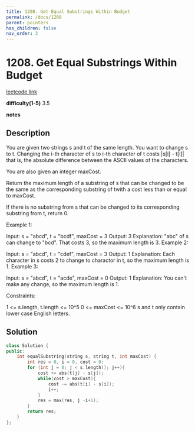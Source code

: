 ```yaml
---
title: 1208. Get Equal Substrings Within Budget 
permalink: /docs/1208
parent: pointers
has_children: false
nav_order: 3
---
```

# 1208. Get Equal Substrings Within Budget
[leetcode link](https://leetcode.com/problems/get-equal-substrings-within-budget/)

**difficulty(1-5)** 
3.5

**notes**   


## Description
You are given two strings s and t of the same length. You want to change s to t. Changing the i-th character of s to i-th character of t costs |s[i] - t[i]| that is, the absolute difference between the ASCII values of the characters.

You are also given an integer maxCost.

Return the maximum length of a substring of s that can be changed to be the same as the corresponding substring of twith a cost less than or equal to maxCost.

If there is no substring from s that can be changed to its corresponding substring from t, return 0.

 

Example 1:

Input: s = "abcd", t = "bcdf", maxCost = 3
Output: 3
Explanation: "abc" of s can change to "bcd". That costs 3, so the maximum length is 3.
Example 2:

Input: s = "abcd", t = "cdef", maxCost = 3
Output: 1
Explanation: Each character in s costs 2 to change to charactor in t, so the maximum length is 1.
Example 3:

Input: s = "abcd", t = "acde", maxCost = 0
Output: 1
Explanation: You can't make any change, so the maximum length is 1.
 

Constraints:

1 <= s.length, t.length <= 10^5
0 <= maxCost <= 10^6
s and t only contain lower case English letters.

## Solution
```c++
class Solution {
public:
    int equalSubstring(string s, string t, int maxCost) {
        int res = 0, i = 0, cost = 0;
        for (int j = 0; j < s.length(); j++){
            cost += abs(t[j] - s[j]);
            while(cost > maxCost){
                cost -= abs(t[i] - s[i]);
                i++;
            }
            res = max(res, j -i+1);
        }
        return res;
    }
};
```

<!-- 
Default label
{: .label }

Blue label
{: .label .label-blue }

Stable
{: .label .label-green }

New release
{: .label .label-purple }

Coming soon
{: .label .label-yellow }

Deprecated
{: .label .label-red } -->
